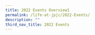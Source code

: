 ```yaml
---
title: 2022 Events Overview1
permalink: /life-at-jpjc/2022-Events/
description: ""
third_nav_title: 2022 Events
---
```

